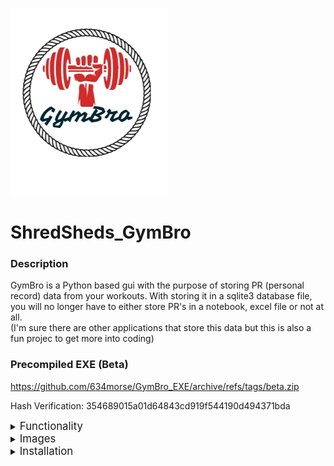 ![img](data/images/logo.png)

# ShredSheds_GymBro

### Description

GymBro is a Python based gui with the purpose of storing PR (personal record) data from your workouts. With storing it in a sqlite3 database file, you will no longer have to either store PR's in a notebook, excel file or not at all.\
(I'm sure there are other applications that store this data but this is also a fun projec to get more into coding)

### Precompiled EXE (Beta)

https://github.com/634morse/GymBro_EXE/archive/refs/tags/beta.zip

Hash Verification: 354689015a01d64843cd919f544190d494371bda



<details>
<summary><big>Functionality</big></summary>

On top of being able to store your PR's in a database, the application can also take this data and
- #### Progression Table
    - Displays progress over a period of 3, 6, 9 or 12 months
    - it grabs oldest and newest data within the selected time range for recorded exercises and gets the difference (It does this for each recorded rep range as well, so you can see progress even if your 1RM has not improved yet)
- #### Epsley Calculator
    - Calculates estimated weight to lift for a range of reps based on the Epsley equation and recorded 1RM data stored
    - https://www.vcalc.com/wiki/epley-formula-1-rep-max

</details>

<details>
<summary><big>Images</big></summary>

### The main page 
![img](data/images/weight_maxes.png)
### The estimated weights tab (Eplsey Calculator)
![img](data/images/estimated_weights.png)



</details>

<details>
<summary><big>Installation</big></summary>

#### There are 3 ways this can be installed

### Precompiled exe (WindowswADADa)

Every Version will come with a precompiled exe built from cx_freeze and will be available above along with a hash for verification. This option allows for turn-key use without needing to install any dependencies.

- Download the zip file and extract it wherever you would like
- run gymbro.exe
- if you want to verify the hash you can run the following in a command prompt\
`certutil -hashfile <c:\path\to\gymbro.exe>`

### Precompile the exe yourself

If you don't trust downloading the exe file yourself but still want the simplicity of an exe, below is a cx_freeze script you can run to build it yourself.

Install cx_freeze\
```pip install cx_freeze```

Run the following script with python
```
import sys
from cx_Freeze import setup, Executable

# Dependencies are automatically detected, but it might need fine tuning.
build_exe_options = {
    "packages": ["tkinter", "ttkwidgets"],
    "includes": ["modules.gui", "modules.db_handler", "data.exercises"],
}

# base="Win32GUI" should be used only for Windows GUI app
base = "Win32GUI" if sys.platform == "win32" else None

setup(
    name="GymBro",
    version="0.1",
    description="WeightLifting PR App",
    options={"build_exe": build_exe_options},
    executables=[Executable("gymbro.py", base=base, icon="data/images/logo.ico")],
)
```
</details>